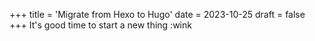 +++
title = 'Migrate from Hexo to Hugo'
date = 2023-10-25
draft = false
+++
It's good time to start a new thing :wink